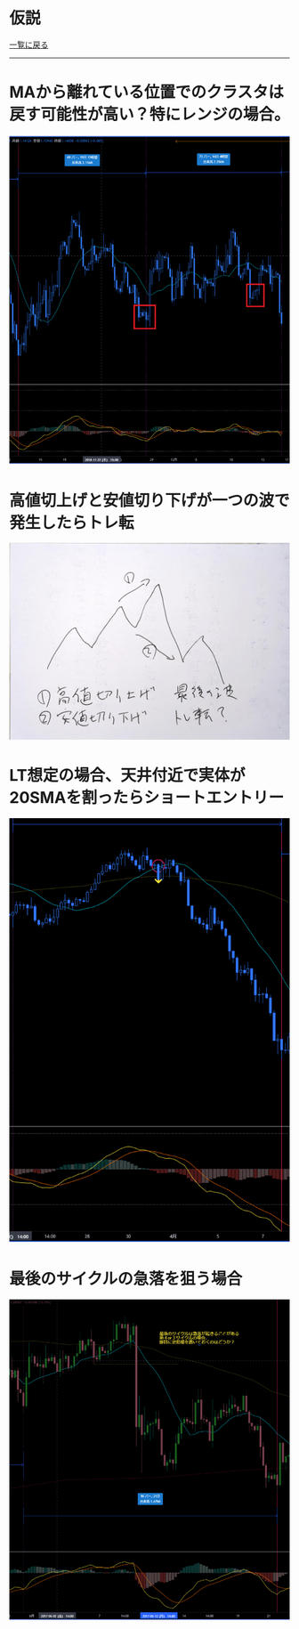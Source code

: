 # 仮説
[一覧に戻る](../index.md)

---
# MAから離れている位置でのクラスタは戻す可能性が高い？特にレンジの場合。
![](img/2022-12-22-20-45-49.png)

# 高値切上げと安値切り下げが一つの波で発生したらトレ転
![](img/2022-12-22-20-46-58.png)

# LT想定の場合、天井付近で実体が20SMAを割ったらショートエントリー
![](img/2022-12-22-20-50-46.png)

# 最後のサイクルの急落を狙う場合
![](img/2022-12-22-21-16-36.png)

